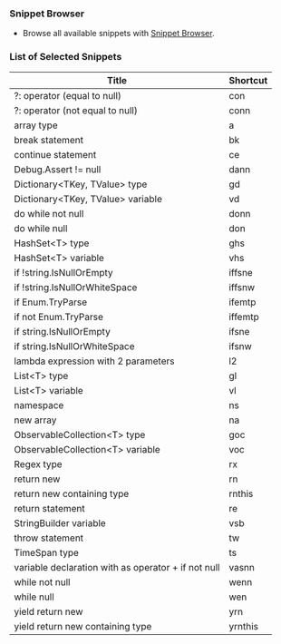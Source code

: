 ### Snippet Browser

* Browse all available snippets with [Snippet Browser](http://pihrt.net/snippetica/snippets?engine=vscode&language=csharp).

### List of Selected Snippets

Title | Shortcut
----- | --------
?: operator \(equal to null\)|con
?: operator \(not equal to null\)|conn
array type|a
break statement|bk
continue statement|ce
Debug\.Assert \!= null|dann
Dictionary&lt;TKey, TValue&gt; type|gd
Dictionary&lt;TKey, TValue&gt; variable|vd
do while not null|donn
do while null|don
HashSet&lt;T&gt; type|ghs
HashSet&lt;T&gt; variable|vhs
if \!string\.IsNullOrEmpty|iffsne
if \!string\.IsNullOrWhiteSpace|iffsnw
if Enum\.TryParse|ifemtp
if not Enum\.TryParse|iffemtp
if string\.IsNullOrEmpty|ifsne
if string\.IsNullOrWhiteSpace|ifsnw
lambda expression with 2 parameters|l2
List&lt;T&gt; type|gl
List&lt;T&gt; variable|vl
namespace|ns
new array |na
ObservableCollection&lt;T&gt; type|goc
ObservableCollection&lt;T&gt; variable|voc
Regex type|rx
return new|rn
return new containing type|rnthis
return statement|re
StringBuilder variable|vsb
throw statement|tw
TimeSpan type|ts
variable declaration with as operator \+ if not null|vasnn
while not null|wenn
while null|wen
yield return new|yrn
yield return new containing type|yrnthis
